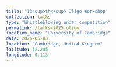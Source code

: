 ```yaml
---
title: "13<sup>th</sup> Oligo Workshop"
collection: talks
type: "Whistleblowing under competition"
permalink: /talks/2025_oligo
location_name: "University of Cambridge"
date: 2025-06-03
location: "Cambridge, United Kingdom"
latitude: 52.205
longitude: 0.113
---
```

